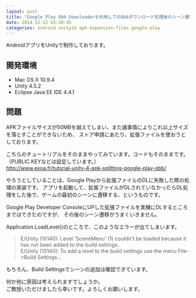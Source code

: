 ```yaml
---
layout: post
title: "Google Play Obb Downloaderを利用してのObbダウンロード処理後のシーン遷移がうまく動かない"
date: 2014-12-22 03:20:45
categories: android unity3d apk-expansion-files google-play
---
```

<p>AndroidアプリをUnityで制作しております。</p>

<h2>開発環境</h2>

<ul>
<li>Mac OS X 10.9.4</li>
<li>Unity 4.5.2</li>
<li>Eclipse Java EE IDE 4.4.1</li>
</ul>

<h2>問題</h2>

<p>APKファイルサイズが50MBを越えてしまい、また諸事情によりこれ以上サイズを落とすことができないため、
ストア申請にあたり、拡張ファイルを使おうとしております。</p>

<p>こちらのチュートリアルをそのままやってみています。コードもそのままです。<br>
（PUBLIC KEYなどは設定しています。）<br>
<a href="http://www.exoa.fr/tutorial-unity-4-apk-splitting-google-play-obb/" rel="nofollow">http://www.exoa.fr/tutorial-unity-4-apk-splitting-google-play-obb/</a></p>

<p>やろうとしていることは、Google Playから拡張ファイルのDLに失敗した際の処理の実装です。
アプリを起動して、拡張ファイルがDLされていなかったらDL処理をした後で、ゲームの最初のシーンに遷移する、というものです。</p>

<p>Google Play Developer ConsoleにUPした拡張ファイルを実機にDLするところまではできたのですが、
その後のシーン遷移がうまくいきません。</p>

<p>Application.LoadLevel()のところで、このようなエラーが出てしまいます。</p>

<blockquote>
  <p>E/Unity   (10140): Level 'SceneMenu' (1) couldn't be loaded because it has not been added to the build settings.<br>
  E/Unity   (10140): To add a level to the build settings use the menu File->Build Settings...</p>
</blockquote>

<p>もちろん、Build Settingsでシーンの追加は確認できています。</p>

<p>何か他に原因は考えられますでしょうか。<br>
ご教授いただけましたら幸いです。よろしくお願いします。</p>
